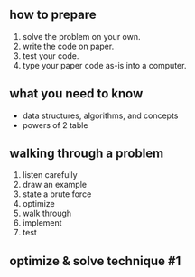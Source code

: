 ## how to prepare
1. solve the problem on your own.
2. write the code on paper.
3. test your code.
4. type your paper code as-is into a computer.

## what you need to know
* data structures, algorithms, and concepts
* powers of 2 table

## walking through a problem
1. listen carefully
2. draw an example
3. state a brute force
4. optimize
5. walk through
6. implement
7. test

## optimize & solve technique #1
